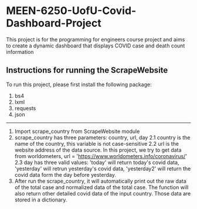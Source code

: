 # MEEN-6250-UofU-Covid-Dashboard-Project
This project is for the programming for engineers course project and aims to create a dynamic dashboard that displays COVID case and death count information

Instructions for running the ScrapeWebsite
-----------------------------------------------------------------
To run this project, please first install the following package:
1. bs4
2. lxml
3. requests
4. json
-----------------------------------------------------------------

1. Import scrape_country from ScrapeWebsite module
2. scrape_country has three parameters: country, url, day
	2.1 country is the name of the country, this variable is not case-sensitive
	2.2 url is the website address of the data source. In this project, we try to get data from worldometers, url = 'https://www.worldometers.info/coronavirus/'
	2.3 day has three valid values: 'today' will return today's covid data, 'yesterday' will retrun yesterday's covid data, 'yesterday2' will return the covid data form the day 		before yesterday.
3. After run the scrape_country, it will automatically print out the raw data of the total case and normalized data of the total case. The function will also return other detailed covid data of the input country. Those data are stored in a dictionary.
